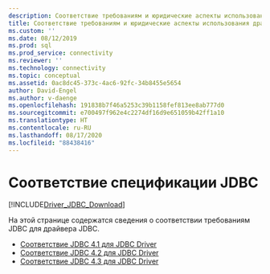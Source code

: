 ```yaml
---
description: Соответствие требованиям и юридические аспекты использования драйвера JDBC для SQL
title: Соответствие требованиям и юридические аспекты использования драйвера JDBC для SQL | Документация Майкрософт
ms.custom: ''
ms.date: 08/12/2019
ms.prod: sql
ms.prod_service: connectivity
ms.reviewer: ''
ms.technology: connectivity
ms.topic: conceptual
ms.assetid: 0ac8dc45-373c-4ac6-92fc-34b8455e5654
author: David-Engel
ms.author: v-daenge
ms.openlocfilehash: 191838b7f46a5253c39b1158fef813ee8ab777d0
ms.sourcegitcommit: e700497f962e4c2274df16d9e651059b42ff1a10
ms.translationtype: HT
ms.contentlocale: ru-RU
ms.lasthandoff: 08/17/2020
ms.locfileid: "88438416"
---
```

# <a name="jdbc-specification-compliance"></a>Соответствие спецификации JDBC
[!INCLUDE[Driver_JDBC_Download](../../includes/driver_jdbc_download.md)]

 На этой странице содержатся сведения о соответствии требованиям JDBC для драйвера JDBC.

* [Соответствие JDBC 4.1 для JDBC Driver](../../connect/jdbc/jdbc-4-1-compliance-for-the-jdbc-driver.md)
* [Соответствие JDBC 4.2 для JDBC Driver](../../connect/jdbc/jdbc-4-2-compliance-for-the-jdbc-driver.md)
* [Соответствие JDBC 4.3 для JDBC Driver](../../connect/jdbc/jdbc-4-3-compliance-for-the-jdbc-driver.md)
